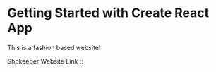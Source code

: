 # Getting Started with Create React App

This is a fashion based website!

Shpkeeper Website Link :: 
